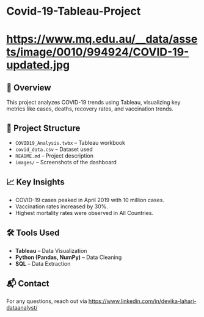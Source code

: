 # Covid-19-Tableau-Project


# https://www.mq.edu.au/__data/assets/image/0010/994924/COVID-19-updated.jpg



## 📌 Overview  
This project analyzes COVID-19 trends using Tableau, visualizing key metrics like cases, deaths, recovery rates, and vaccination trends.  

## 📂 Project Structure  
- `COVID19_Analysis.twbx` – Tableau workbook  
- `covid_data.csv` – Dataset used  
- `README.md` – Project description  
- `images/` – Screenshots of the dashboard  

## 📈 Key Insights  
- COVID-19 cases peaked in April 2019 with 10 million cases.  
- Vaccination rates increased by 30%.  
- Highest mortality rates were observed in All Countries.  

## 🛠 Tools Used  
- **Tableau** – Data Visualization  
- **Python (Pandas, NumPy)** – Data Cleaning  
- **SQL** – Data Extraction  

## 📬 Contact  
For any questions, reach out via https://www.linkedin.com/in/devika-lahari-dataanalyst/
